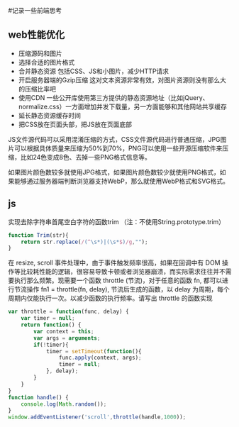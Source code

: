 #记录一些前端思考

## web性能优化

- 压缩源码和图片
- 选择合适的图片格式
- 合并静态资源            包括CSS、JS和小图片，减少HTTP请求
- 开启服务器端的Gzip压缩   这对文本资源非常有效，对图片资源则没有那么大的压缩比率吧
- 使用CDN   一些公开库使用第三方提供的静态资源地址（比如jQuery、normalize.css）一方面增加并发下载量，另一方面能够和其他网站共享缓存
- 延长静态资源缓存时间
- 把CSS放在页面头部，把JS放在页面底部

JS文件源代码可以采用混淆压缩的方式，CSS文件源代码进行普通压缩，JPG图片可以根据具体质量来压缩为50%到70%，PNG可以使用一些开源压缩软件来压缩，比如24色变成8色、去掉一些PNG格式信息等。

如果图片颜色数较多就使用JPG格式，如果图片颜色数较少就使用PNG格式，如果能够通过服务器端判断浏览器支持WebP，那么就使用WebP格式和SVG格式。

## js

实现去除字符串首尾空白字符的函数trim （注：不使用String.prototype.trim）

```js
function Trim(str){
    return str.replace(/(^\s*)|(\s*$)/g,"");
}
```

在 resize, scroll 事件处理中，由于事件触发频率很高，如果在回调中有 DOM 操作等比较耗性能的逻辑，很容易导致卡顿或者浏览器崩溃，而实际需求往往并不需要执行那么频繁。现需要一个函数 throttle (节流)，对于任意的函数 fn, 都可以进行节流操作 fn1 = throttle(fn, delay), 节流后生成的函数，以 delay 为周期，每个周期内仅能执行一次。以减少函数的执行频率。请写出 throttle 的函数实现

```js
var throttle = function(func, delay) {
    var timer = null;
    return function() {
        var context = this;
        var args = arguments;
        if(!timer){
            timer = setTimeout(function(){
                func.apply(context, args);
                timer = null;
            }, delay);
        }
    }
}
function handle() {
    console.log(Math.random());
}
window.addEventListener('scroll',throttle(handle,1000));
```
